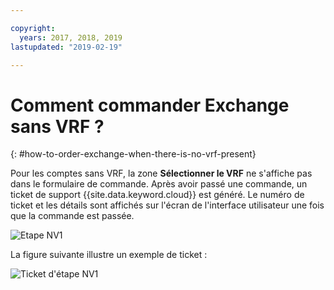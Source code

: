 ```yaml
---

copyright:
  years: 2017, 2018, 2019
lastupdated: "2019-02-19"

---
```


# Comment commander Exchange sans VRF ?
{: #how-to-order-exchange-when-there-is-no-vrf-present}

Pour les comptes sans VRF, la zone **Sélectionner le VRF** ne s'affiche pas dans le formulaire de commande. Après avoir passé une commande, un ticket de support {{site.data.keyword.cloud}} est généré. Le numéro de ticket et les détails sont affichés sur l'écran de l'interface utilisateur une fois que la commande est passée.

![Etape NV1](/images/No-VRF-Step1.png)

La figure suivante illustre un exemple de ticket :

![Ticket d'étape NV1](/images/No-VRF-Step1-ticket.png)
